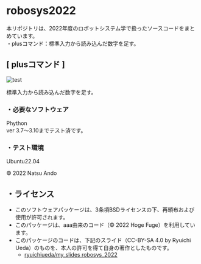 # robosys2022
本リポジトリは、2022年度のロボットシステム学で扱ったソースコードをまとめています。  
・plusコマンド：標準入力から読み込んだ数字を足す。

## [ plusコマンド ]
![test](https://github.com/ando72000/robosys2022/actions/workflows/test.yml/badge.svg)

標準入力から読み込んだ数字を足す。

### ・必要なソフトウェア
 Phython  
  ver 3.7～3.10までテスト済です。

### ・テスト環境
Ubuntu22.04

© 2022 Natsu Ando

## ・ライセンス
  * このソフトウェアパッケージは、3条項BSDライセンスの下、再頒布および使用が許可されます。
  * このパッケージは、aaa由来のコード（© 2022 Hoge Fuge）を利用しています。
  * このパッケージのコードは、下記のスライド（CC-BY-SA 4.0 by Ryuichi Ueda）のものを、本人の許可を得て自身の著作としたものです。
      * [ryuichiueda/my_slides robosys_2022](https://github.com/ryuichiueda/my_slides/tree/master/robosys_2022)

